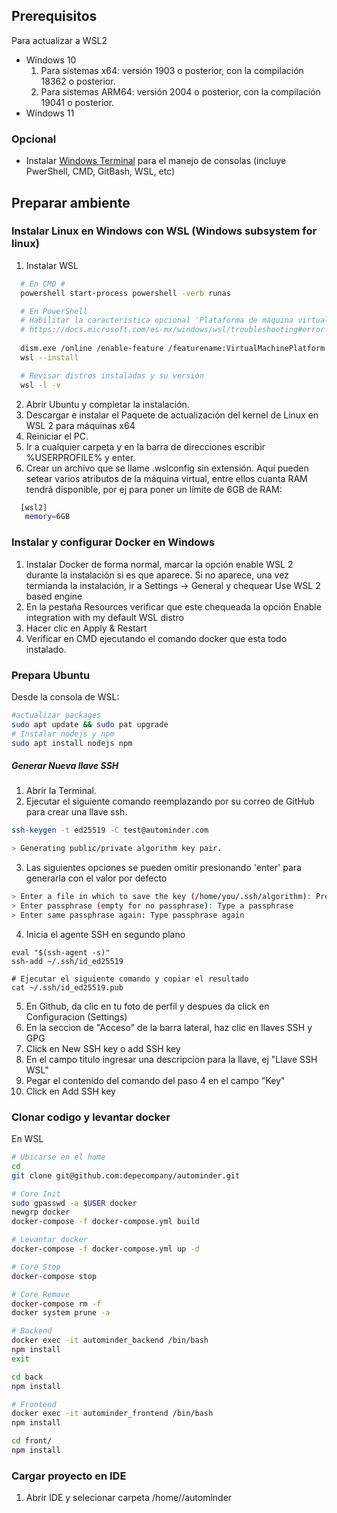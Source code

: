 ## Prerequisitos
Para actualizar a WSL2

- Windows 10
   1. Para sistemas x64: versión 1903 o posterior, con la compilación 18362 o posterior.
   2. Para sistemas ARM64: versión 2004 o posterior, con la compilación 19041 o posterior.
- Windows 11

### Opcional
- Instalar [Windows Terminal](https://learn.microsoft.com/en-us/windows/terminal/install) para el manejo de consolas (incluye PwerShell, CMD, GitBash, WSL, etc)

## Preparar ambiente
### Instalar Linux en Windows con WSL (Windows subsystem for linux)

1. Instalar WSL
``` bash
  # En CMD #
  powershell start-process powershell -verb runas

  # En PowerShell
  # Habilitar la característica opcional 'Plataforma de máquina virtual', en caso de error:
  # https://docs.microsoft.com/es-mx/windows/wsl/troubleshooting#error-0x80370102-the-virtual-machine-could-not-be-started-because-a-required-feature-is-not-installed
    
  dism.exe /online /enable-feature /featurename:VirtualMachinePlatform /all /norestart
  wsl --install

  # Revisar distros instaladas y su versión
  wsl -l -v
```
2. Abrir Ubuntu y completar la instalación.
3. Descargar e instalar el Paquete de actualización del kernel de Linux en WSL 2 para máquinas x64
4. Reiniciar el PC.
5. Ir a cualquier carpeta y en la barra de direcciones escribir %USERPROFILE% y enter.
6. Crear un archivo que se llame .wslconfig sin extensión. Aquí pueden setear varios atributos de la máquina virtual, entre ellos cuanta RAM tendrá disponible, por ej para poner un límite de 6GB de RAM:
 
 ``` bash
   [wsl2]
    memory=6GB   
 ```

### Instalar y configurar Docker en Windows
1. Instalar Docker de forma normal, marcar la opción enable WSL 2 durante la instalación si es que aparece. Si no aparece, una vez termianda la instalación, ir a Settings -> General y chequear Use WSL 2 based engine
2. En la pestaña Resources verificar que este chequeada la opción Enable integration with my default WSL distro
3. Hacer clic en Apply & Restart
4. Verificar en CMD ejecutando el comando docker que esta todo instalado.

### Prepara Ubuntu
Desde la consola de WSL:
``` bash
#actualizar packages
sudo apt update && sudo pat upgrade
# Instalar nodejs y npm
sudo apt install nodejs npm
```
##### Generar Nueva llave SSH
1. Abrir la Terminal.
2. Ejecutar el siguiente comando reemplazando por su correo de GitHub para crear una llave ssh.

``` bash
ssh-keygen -t ed25519 -C test@autominder.com

> Generating public/private algorithm key pair.
```
3. Las siguientes opciones se pueden omitir presionando 'enter' para generarla con el valor por defecto

``` bash
> Enter a file in which to save the key (/home/you/.ssh/algorithm): Press enter
> Enter passphrase (empty for no passphrase): Type a passphrase
> Enter same passphrase again: Type passphrase again
```

4. Inicia el agente SSH en segundo plano
``` 
eval "$(ssh-agent -s)"
ssh-add ~/.ssh/id_ed25519

# Ejecutar el siguiente comando y copiar el resultado
cat ~/.ssh/id_ed25519.pub
```
5. En Github, da clic en tu foto de perfil y despues da click en Configuracion (Settings)
6. En la seccion de "Acceso" de la barra lateral, haz clic en llaves SSH y GPG
7. Click en New SSH key o add SSH key
8. En el campo titulo ingresar una descripcion para la llave, ej "Llave SSH WSL"
9. Pegar el contenido del comando del paso 4 en el campo "Key"
10. Click en Add SSH key

### Clonar codigo y levantar docker
En WSL
``` bash
# Ubicarse en el home
cd
git clone git@github.com:depecompany/autominder.git

# Core Init
sudo gpasswd -a $USER docker
newgrp docker
docker-compose -f docker-compose.yml build

# Levantar docker
docker-compose -f docker-compose.yml up -d

# Core Stop
docker-compose stop

# Core Remove
docker-compose rm -f
docker system prune -a

# Backend
docker exec -it autominder_backend /bin/bash
npm install
exit

cd back
npm install

# Frontend
docker exec -it autominder_frontend /bin/bash
npm install

cd front/
npm install
```

### Cargar proyecto en IDE
1. Abrir IDE y selecionar carpeta /home/<usuario>/autominder
